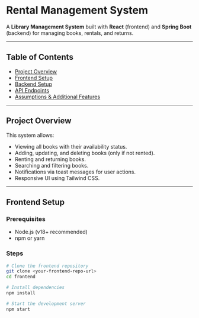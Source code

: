 # Rental Management System

A **Library Management System** built with **React** (frontend) and **Spring Boot** (backend) for managing books, rentals, and returns.

---

## Table of Contents
- [Project Overview](#project-overview)
- [Frontend Setup](#frontend-setup)
- [Backend Setup](#backend-setup)
- [API Endpoints](#api-endpoints)
- [Assumptions & Additional Features](#assumptions--additional-features)

---

## Project Overview
This system allows:
- Viewing all books with their availability status.
- Adding, updating, and deleting books (only if not rented).
- Renting and returning books.
- Searching and filtering books.
- Notifications via toast messages for user actions.
- Responsive UI using Tailwind CSS.

---

## Frontend Setup

### Prerequisites
- Node.js (v18+ recommended)
- npm or yarn

### Steps
```bash
# Clone the frontend repository
git clone <your-frontend-repo-url>
cd frontend

# Install dependencies
npm install

# Start the development server
npm start
```
